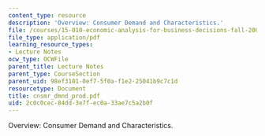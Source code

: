 ```yaml
---
content_type: resource
description: 'Overview: Consumer Demand and Characteristics.'
file: /courses/15-010-economic-analysis-for-business-decisions-fall-2004/2c0c0cec84dd3e7fec0a33ae7c5a2b0f_cnsmr_dmnd_prod.pdf
file_type: application/pdf
learning_resource_types:
- Lecture Notes
ocw_type: OCWFile
parent_title: Lecture Notes
parent_type: CourseSection
parent_uid: 98ef3101-0ef7-5f0a-f1e2-25041b9c7c1d
resourcetype: Document
title: cnsmr_dmnd_prod.pdf
uid: 2c0c0cec-84dd-3e7f-ec0a-33ae7c5a2b0f
---
```

Overview: Consumer Demand and Characteristics.


